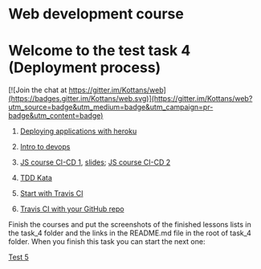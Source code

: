 # Web development course

# Welcome to the test task 4 (Deployment process)


[![Join the chat at https://gitter.im/Kottans/web](https://badges.gitter.im/Kottans/web.svg)](https://gitter.im/Kottans/web?utm_source=badge&utm_medium=badge&utm_campaign=pr-badge&utm_content=badge)

1. [Deploying applications with heroku](https://www.udacity.com/course/deploying-applications-with-heroku--ud272)

2. [Intro to devops](https://www.udacity.com/course/intro-to-devops--ud611)

3. [JS course CI-CD 1](https://www.youtube.com/watch?v=hEhtJvS4uXQ), [slides](http://kottans.org/js-slides/ci-cd/); [JS course CI-CD 2](https://www.youtube.com/watch?v=axw3x4DkLF4)

4. [TDD Kata](http://osherove.com/tdd-kata-1/)

5. [Start with Travis CI](https://docs.travis-ci.com/user/getting-started/)

6. [Travis CI with your GitHub repo](https://github.com/mbonaci/mbo-storm/wiki/Integrate-Travis-CI-with-your-GitHub-repo)

Finish the courses and put the screenshots of the finished lessons lists in the task_4 folder and the links in the README.md file in the root of task_4 folder.
When you finish this task you can start the next one:

[Test 5](https://github.com/Kottans/web/blob/master/README05.md)
